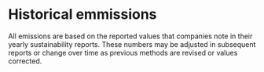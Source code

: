 # Historical emmissions

All emissions are based on the reported values that companies note in their yearly sustainability reports. These numbers may be adjusted in subsequent reports or change over time as previous methods are revised or values corrected.
